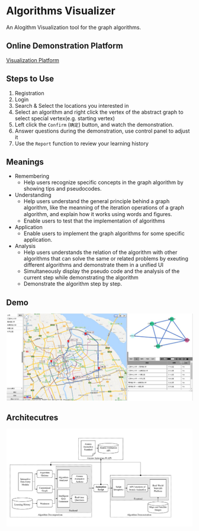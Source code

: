 Algorithms Visualizer
====
An Alogithm Visualization tool for the graph algorithms.

Online Demonstration Platform
----
[Visualization Platform](http://39.108.177.106/)

Steps to Use
-----
1. Registration
2. Login
3. Search & Select the locations you interested in
4. Select an algorithm and right click the vertex of the abstract graph to select special vertex(e.g. starting vertex)
5. Left click the `Confirm` (`确定`) button, and watch the demonstration.
6. Answer questions during the demonstration, use control panel to adjust it
7. Use the `Report` function to review your learning history


Meanings
----
* Remembering 
  * Help users recognize specific concepts in the graph algorithm by showing tips and pseudocodes.
* Understanding
  * Help users understand the general principle behind a graph algorithm, like the meanning of the iteration operations of a graph algorithm, and explain how it works using words and ﬁgures. 
  * Enable users to test that the implementation of algorithms
* Application
  * Enable users to implement the graph algorithms for some specific application.
* Analysis
  * Help users understands the relation of the algorithm with other algorithms that can solve the same or related problems by exeuting different algorithms and demonstrate them in a unified UI
  * Simultaneously display the pseudo code and the analysis of the current step while demonstrating the algorithm
  * Demonstrate the algorithm step by step.

Demo
-----
![](https://github.com/YW-Ma/Algorithms-Visualizer/blob/master/Images/sample2.jpg)

Architecutres
-----
![](https://github.com/YW-Ma/Algorithms-Visualizer/blob/master/Images/architecture.jpg)
